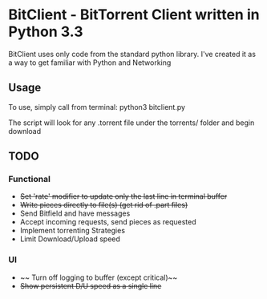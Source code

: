 # BitClient - BitTorrent Client written in Python 3.3

BitClient uses only code from the standard python library. I've created it as a way to get familiar with Python and Networking

## Usage
To use, simply call from terminal:
    python3 bitclient.py

The script will look for any .torrent file under the torrents/ folder and begin download

## TODO
### Functional
* ~~Set 'rate' modifier to update only the last line in terminal buffer~~
* ~~Write pieces directly to file\(s\) \(get rid of .part files\)~~
* Send Bitfield and have messages
* Accept incoming requests, send pieces as requested
* Implement torrenting Strategies
* Limit Download/Upload speed

### UI
* ~~ Turn off logging to buffer \(except critical\)~~
* ~~Show persistent D/U speed as a single line~~
